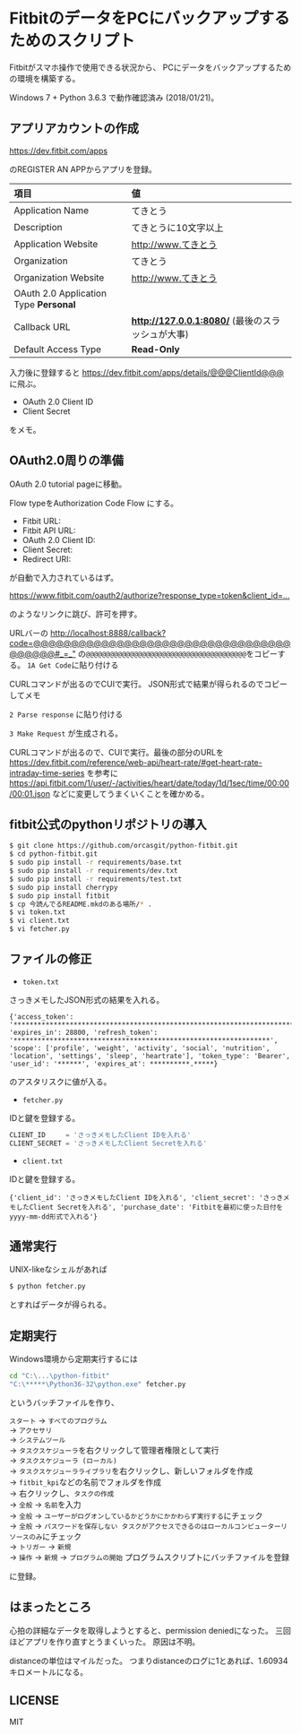 FitbitのデータをPCにバックアップするためのスクリプト
====================================================

Fitbitがスマホ操作で使用できる状況から、
PCにデータをバックアップするための環境を構築する。

Windows 7 + Python 3.6.3 で動作確認済み (2018/01/21)。

アプリアカウントの作成
----------------------

<https://dev.fitbit.com/apps>

のREGISTER AN APPからアプリを登録。

|項目|値|
|:--|:--|
|Application Name| てきとう|
|Description| てきとうに10文字以上|
|Application Website| http://www.てきとう|
|Organization| てきとう|
|Organization Website| http://www.てきとう|
|OAuth 2.0 Application Type **Personal**|
|Callback URL| **http://127.0.0.1:8080/**  (最後のスラッシュが大事)|
|Default Access Type| **Read-Only**|

入力後に登録すると
<https://dev.fitbit.com/apps/details/@@@ClientId@@@>
に飛ぶ。

* OAuth 2.0 Client ID
* Client Secret

をメモ。

OAuth2.0周りの準備
------------------

OAuth 2.0 tutorial pageに移動。

Flow typeをAuthorization Code Flow にする。

* Fitbit URL:
* Fitbit API URL:
* OAuth 2.0 Client ID:
* Client Secret:
* Redirect URI:

が自動で入力されているはず。

<https://www.fitbit.com/oauth2/authorize?response_type=token&client_id=...>

のようなリンクに跳び、許可を押す。

URLバーの
<http://localhost:8888/callback?code=@@@@@@@@@@@@@@@@@@@@@@@@@@@@@@@@@@@@@@@@#_=_">
の`@@@@@@@@@@@@@@@@@@@@@@@@@@@@@@@@@@@@@@@@`をコピーする。
`1A Get Code`に貼り付ける

CURLコマンドが出るのでCUIで実行。
JSON形式で結果が得られるのでコピーしてメモ

`2 Parse response`
に貼り付ける

`3 Make Request`
が生成される。

CURLコマンドが出るので、CUIで実行。最後の部分のURLを
<https://dev.fitbit.com/reference/web-api/heart-rate/#get-heart-rate-intraday-time-series>
を参考に
<https://api.fitbit.com/1/user/-/activities/heart/date/today/1d/1sec/time/00:00/00:01.json>
などに変更してうまくいくことを確かめる。

fitbit公式のpythonリポジトリの導入
----------------------------------

```sh
$ git clone https://github.com/orcasgit/python-fitbit.git
$ cd python-fitbit.git
$ sudo pip install -r requirements/base.txt
$ sudo pip install -r requirements/dev.txt
$ sudo pip install -r requirements/test.txt
$ sudo pip install cherrypy
$ sudo pip install fitbit
$ cp 今読んでるREADME.mkdのある場所/* .
$ vi token.txt
$ vi client.txt
$ vi fetcher.py
```

ファイルの修正
--------------

* `token.txt`

さっきメモしたJSON形式の結果を入れる。

```
{'access_token': '*********************************************************************************************************************************************************************************************************************************************************************************', 'expires_in': 28800, 'refresh_token': '****************************************************************', 'scope': ['profile', 'weight', 'activity', 'social', 'nutrition', 'location', 'settings', 'sleep', 'heartrate'], 'token_type': 'Bearer', 'user_id': '******', 'expires_at': **********.*****}
```

のアスタリスクに値が入る。

* `fetcher.py`

IDと鍵を登録する。

```python
CLIENT_ID     = 'さっきメモしたClient IDを入れる'
CLIENT_SECRET = 'さっきメモしたClient Secretを入れる'
```

* `client.txt`

IDと鍵を登録する。

```
{'client_id': 'さっきメモしたClient IDを入れる', 'client_secret': 'さっきメモしたClient Secretを入れる', 'purchase_date': 'Fitbitを最初に使った日付をyyyy-mm-dd形式で入れる'}
```

通常実行
--------

UNIX-likeなシェルがあれば

```sh
$ python fetcher.py
```

とすればデータが得られる。

定期実行
--------

Windows環境から定期実行するには

```bat
cd "C:\...\python-fitbit"
"C:\*****\Python36-32\python.exe" fetcher.py
```

というバッチファイルを作り、

`スタート`
-> `すべてのプログラム`  
-> `アクセサリ`  
-> `システムツール`  
-> `タスクスケジューラ`を右クリックして管理者権限として実行  
-> `タスクスケジューラ (ローカル)`  
-> `タスクスケジューラライブラリ`を右クリックし、新しいフォルダを作成  
-> `fitbit_kpi`などの名前でフォルダを作成  
-> 右クリックし、`タスクの作成`  
-> `全般` -> `名前`を入力  
-> `全般` -> `ユーザーがログオンしているかどうかにかかわらず実行する`にチェック  
-> `全般` -> `パスワードを保存しない タスクがアクセスできるのはローカルコンピューターリソースのみ`にチェック  
-> `トリガー` -> `新規`  
-> `操作` -> `新規` -> `プログラムの開始` プログラムスクリプトにバッチファイルを登録  


に登録。

はまったところ
--------------

心拍の詳細なデータを取得しようとすると、permission deniedになった。
三回ほどアプリを作り直すとうまくいった。
原因は不明。

distanceの単位はマイルだった。
つまりdistanceのログに1とあれば、1.60934キロメートルになる。

LICENSE
-------

MIT
